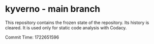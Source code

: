 # kyverno - main branch

This repository contains the frozen state of the repository.
Its history is cleared. It is used only for static code
analysis with Codacy.

Commit Time: 1722651596